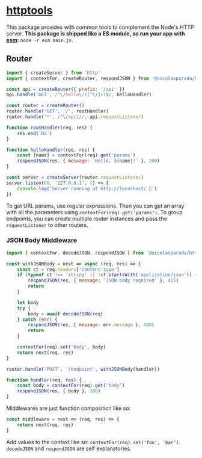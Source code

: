# [httptools](npm.im/@nicolasparada/httptools)

This package provides with common tools to complement the Node's HTTP server.
**This package is shipped like a ES module, so run your app with [esm](https://github.com/standard-things/esm):** `node -r esm main.js`.

## Router
```js
import { createServer } from 'http'
import { contextFor, createRouter, respondJSON } from '@nicolasparada/httptools'

const api = createRouter({ prefix: '/api' })
api.handle('GET', /^\/hello\/([^\/]+)$/, helloHandler)

const router = createRouter()
router.handle('GET', '/', rootHandler)
router.handle('*', /^\/api\//, api.requestListener)

function rootHandler(req, res) {
    res.end('Hi')
}

function helloHandler(req, res) {
    const [name] = contextFor(req).get('params')
    respondJSON(res, { message: `Hello, ${name}!` }, 200)
}

const server = createServer(router.requestListener)
server.listen(80, '127.0.0.1', () => {
    console.log('Server running at http://localhost/ 🚀')
})
```

To get URL params, use regular expressions. Then you can get an array with all the parameters using `contextFor(req).get('params')`.
To group endpoints, you can create multiple router instances and pass the `requestListener` to other routers.

### JSON Body Middleware
```js
import { contextFor, decodeJSON, respondJSON } from '@nicolasparada/http-tools'

const withJSONBody = next => async (req, res) => {
    const ct = req.headers['content-type']
    if (typeof ct !== 'string' || !ct.startsWith('application/json')) {
        respondJSON(res, { message: 'JSON body required' }, 415)
        return
    }

    let body
    try {
        body = await decodeJSON(req)
    } catch (err) {
        respondJSON(res, { message: err.message }, 400)
        return
    }

    contextFor(req).set('body', body)
    return next(req, res)
}

router.handle('POST', '/endpoint', withJSONBody(handler))

function handler(req, res) {
    const body = contextFor(req).get('body')
    respondJSON(res, { body }, 200)
}
```

Middlewares are just function composition like so:
```js
const middleware = next => (req, res) => {
    return next(req, res)
}
```
Add values to the context like so: `contextFor(req).set('foo', 'bar')`.
`decodeJSON` and `respondJSON` are self explanatories.
